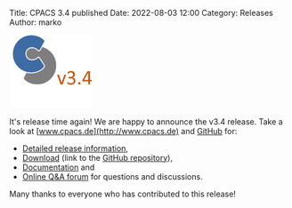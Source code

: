 Title: CPACS 3.4 published
Date: 2022-08-03 12:00
Category: Releases
Author: marko

<img src="images/cpacs_logo_v3_4.png"
     alt="cpacs_logo_v3_4"
     width="150px">

It's release time again! We are happy to announce the v3.4 release. Take a look at [www.cpacs.de](http://www.cpacs.de) and [GitHub](https://github.com/DLR-SL/CPACS) for:

-   [Detailed release information](https://github.com/DLR-SL/CPACS/milestone/8?closed=1),
-   [Download](https://cpacs.de/pages/download.html) (link to the [GitHub repository](https://github.com/DLR-SL/CPACS/releases/tag/v3.4)),
-   [Documentation](https://cpacs.de/pages/documentation.html) and
-   [Online Q&A forum](https://cpacs.de/pages/forum.html) for questions and discussions.

Many thanks to everyone who has contributed to this release!